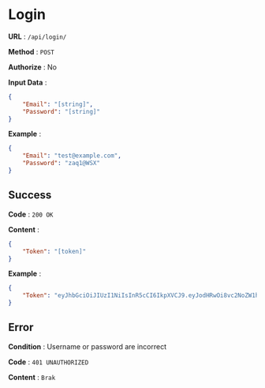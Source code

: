 # Login

**URL** : `/api/login/`

**Method** : `POST`

**Authorize** : No

**Input Data** :

```json
{
    "Email": "[string]",
    "Password": "[string]"
}
```

**Example** :

```json
{
    "Email": "test@example.com",
    "Password": "zaq1@WSX"
}
```

## Success

**Code** : `200 OK`

**Content** :

```json
{
    "Token": "[token]"
}
```

**Example** :

```json
{
    "Token": "eyJhbGciOiJIUzI1NiIsInR5cCI6IkpXVCJ9.eyJodHRwOi8vc2NoZW1hcy54bWxzb2FwLm9yZy93cy8yMDA1LzA1L2lkZW50aXR5L2NsYWltcy9uYW1lIjoic3RyaW5nIiwianRpIjoiNmY0ODQzYWYtNDIwMy00NWQ3LTk0MjgtNDE0YWUzNmY0MjZiIiwiZXhwIjoxNjk3NDc0NTY0LCJpc3MiOiJodHRwOi8vbG9jYWxob3N0OjYxOTU1IiwiYXVkIjoiaHR0cDovL2xvY2FsaG9zdDo0MjAwIn0.-wV4hvEX5gltdZC3MOniLCp3BRU4Y8SWLhPF0sHmSTA"
}
```

## Error

**Condition** : Username or password are incorrect

**Code** : `401 UNAUTHORIZED`

**Content** : `Brak`
